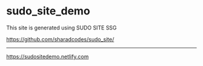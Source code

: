 # sudo_site_demo
This site is generated using SUDO SITE SSG

https://github.com/sharadcodes/sudo_site/

---

https://sudositedemo.netlify.com
